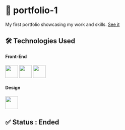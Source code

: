 # 📁 portfolio-1

My first portfolio showcasing my work and skills. <a href="https://lucas-hatet.github.io/portfolio/" target="_blank">See it</a>

## 🛠 Technologies Used
#### Front-End
<img src="https://cdn.jsdelivr.net/gh/devicons/devicon/icons/html5/html5-original.svg" width="40"/> <img src="https://cdn.jsdelivr.net/gh/devicons/devicon/icons/css3/css3-original.svg" width="40"/> <img src="https://cdn.jsdelivr.net/gh/devicons/devicon/icons/javascript/javascript-original.svg" width="40"/> 
#### Design
<img src="https://cdn.jsdelivr.net/gh/devicons/devicon/icons/photoshop/photoshop-plain.svg" width="40"/> 

## ✅ Status : Ended
